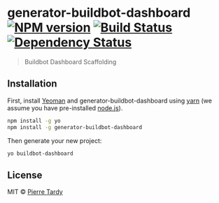 # generator-buildbot-dashboard [![NPM version][npm-image]][npm-url] [![Build Status][travis-image]][travis-url] [![Dependency Status][daviddm-image]][daviddm-url]
> Buildbot Dashboard Scaffolding

## Installation

First, install [Yeoman](http://yeoman.io) and generator-buildbot-dashboard using [yarn](https://yarnpkg.com/) (we assume you have pre-installed [node.js](https://nodejs.org/)).

```bash
npm install -g yo
npm install -g generator-buildbot-dashboard
```

Then generate your new project:

```bash
yo buildbot-dashboard
```


## License

MIT © [Pierre Tardy]()


[npm-image]: https://badge.fury.io/js/generator-buildbot-dashboard.svg
[npm-url]: https://npmjs.org/package/generator-buildbot-dashboard
[travis-image]: https://travis-ci.org/buildbot/generator-buildbot-dashboard.svg?branch=master
[travis-url]: https://travis-ci.org/buildbot/generator-buildbot-dashboard
[daviddm-image]: https://david-dm.org/buildbot/generator-buildbot-dashboard.svg?theme=shields.io
[daviddm-url]: https://david-dm.org/buildbot/generator-buildbot-dashboard
